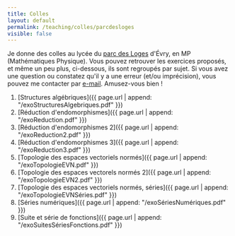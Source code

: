```yaml
---
title: Colles
layout: default
permalink: /teaching/colles/parcdesloges
visible: false
---
```


Je donne des colles au lycée du [parc des
Loges](http://www.lyc-parc-evry.ac-versailles.fr/) d'Évry, en MP (Mathématiques
Physique). Vous pouvez retrouver les exercices proposés, et même un peu plus,
ci-dessous, ils sont regroupés par sujet. Si vous avez une question ou
constatez qu'il y a une erreur (et/ou imprécision), vous pouvez me contacter par
[e-mail](mailto:{{site.email}}). Amusez-vous bien !

1. [Structures algébriques]({{ page.url | append:
   "/exoStructuresAlgebriques.pdf" }})
2. [Réduction d'endomorphismes]({{ page.url | append:
   "/exoReduction.pdf" }})
3. [Réduction d'endomorphismes 2]({{ page.url | append:
   "/exoReduction2.pdf" }})
4. [Réduction d'endomorphismes 3]({{ page.url | append:
   "/exoReduction3.pdf" }})
5. [Topologie des espaces vectoriels normés]({{ page.url | append:
   "/exoTopologieEVN.pdf" }})
6. [Topologie des espaces vectorels normés 2]({{ page.url | append:
   "/exoTopologieEVN2.pdf" }})
7. [Topologie des espaces vectoriels normés, séries]({{ page.url | append:
   "/exoTopologieEVNSéries.pdf" }})
8. [Séries numériques]({{ page.url | append:
   "/exoSériesNumériques.pdf" }})
9. [Suite et série de fonctions]({{ page.url | append:
   "/exoSuitesSériesFonctions.pdf" }})
